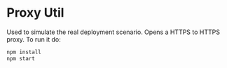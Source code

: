 # Proxy Util

Used to simulate the real deployment scenario. Opens a HTTPS to HTTPS proxy. To run it do:

```js
npm install
npm start
```